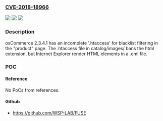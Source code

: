 ### [CVE-2018-18966](https://cve.mitre.org/cgi-bin/cvename.cgi?name=CVE-2018-18966)
![](https://img.shields.io/static/v1?label=Product&message=n%2Fa&color=blue)
![](https://img.shields.io/static/v1?label=Version&message=n%2Fa&color=blue)
![](https://img.shields.io/static/v1?label=Vulnerability&message=n%2Fa&color=brighgreen)

### Description

osCommerce 2.3.4.1 has an incomplete '.htaccess' for blacklist filtering in the "product" page. The .htaccess file in catalog/images/ bans the html extension, but Internet Explorer render HTML elements in a .eml file.

### POC

#### Reference
No PoCs from references.

#### Github
- https://github.com/WSP-LAB/FUSE

